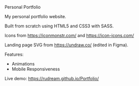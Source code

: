 Personal Portfolio

My personal portfolio website.

Built from scratch using HTML5 and CSS3 with SASS.

Icons from https://iconmonstr.com/ and https://icon-icons.com/

Landing page SVG from https://undraw.co/ (edited in Figma).

Features:

- Animations
- Mobile Responsiveness

Live demo: https://rudream.github.io/Portfolio/
